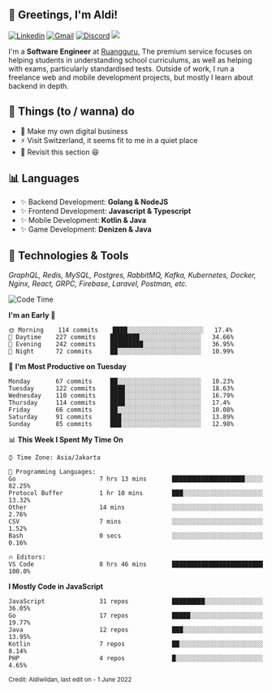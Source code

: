 <!-- Greetings -->
## 👋 Greetings, I'm Aldi!

<!-- Social Media -->
[![Linkedin](https://img.shields.io/badge/-aldiwildan-blue?style=flat&logo=Linkedin&logoColor=white)](https://www.linkedin.com/in/aldiwildan/)
[![Gmail](https://img.shields.io/badge/-aldiwild77@gmail.com-c14438?style=flat&logo=Gmail&logoColor=white)](mailto:aldiwild77@gmail.com)
[![Discord](https://img.shields.io/badge/-Chroma-5663F7?style=flat&logo=Discord&logoColor=white)](https://discord.gg/BUxraQ8)
![](https://komarev.com/ghpvc/?username=aldiwildan77&label=Visitor&color=2bbc8a)

<!-- Introduction -->
I'm a **Software Engineer** at [Ruangguru](https://ruangguru.com), The premium service focuses on helping students in understanding school curriculums, as well as helping with exams, particularly standardised tests. Outside of work, I run a freelance web and mobile development projects, but mostly I learn about backend in depth.

## 📃 Things (to / wanna) do
- 🐝 Make my own digital business
- ⚡ Visit Switzerland, it seems fit to me in a quiet place
- 🌱 Revisit this section 😆

## 📊 Languages
- ✨ Backend Development: **Golang & NodeJS**
- ✨ Frontend Development: **Javascript & Typescript**
- ✨ Mobile Development: **Kotlin & Java**
- ✨ Game Development: **Denizen & Java**

## 🔧 Technologies & Tools
*GraphQL, Redis, MySQL, Postgres, RabbitMQ, Kafka, Kubernetes, Docker, Nginx, React, GRPC, Firebase, Laravel, Postman, etc.*

<!--START_SECTION:waka-->
![Code Time](http://img.shields.io/badge/Code%20Time-799%20hrs%2048%20mins-blue)

**I'm an Early 🐤** 

```text
🌞 Morning    114 commits    ████░░░░░░░░░░░░░░░░░░░░░   17.4% 
🌆 Daytime    227 commits    ████████░░░░░░░░░░░░░░░░░   34.66% 
🌃 Evening    242 commits    █████████░░░░░░░░░░░░░░░░   36.95% 
🌙 Night      72 commits     ██░░░░░░░░░░░░░░░░░░░░░░░   10.99%

```
📅 **I'm Most Productive on Tuesday** 

```text
Monday       67 commits     ██░░░░░░░░░░░░░░░░░░░░░░░   10.23% 
Tuesday      122 commits    ████░░░░░░░░░░░░░░░░░░░░░   18.63% 
Wednesday    110 commits    ████░░░░░░░░░░░░░░░░░░░░░   16.79% 
Thursday     114 commits    ████░░░░░░░░░░░░░░░░░░░░░   17.4% 
Friday       66 commits     ██░░░░░░░░░░░░░░░░░░░░░░░   10.08% 
Saturday     91 commits     ███░░░░░░░░░░░░░░░░░░░░░░   13.89% 
Sunday       85 commits     ███░░░░░░░░░░░░░░░░░░░░░░   12.98%

```


📊 **This Week I Spent My Time On** 

```text
⌚︎ Time Zone: Asia/Jakarta

💬 Programming Languages: 
Go                       7 hrs 13 mins       ████████████████████░░░░░   82.25% 
Protocol Buffer          1 hr 10 mins        ███░░░░░░░░░░░░░░░░░░░░░░   13.32% 
Other                    14 mins             ░░░░░░░░░░░░░░░░░░░░░░░░░   2.76% 
CSV                      7 mins              ░░░░░░░░░░░░░░░░░░░░░░░░░   1.52% 
Bash                     0 secs              ░░░░░░░░░░░░░░░░░░░░░░░░░   0.16%

🔥 Editors: 
VS Code                  8 hrs 46 mins       █████████████████████████   100.0%

```

**I Mostly Code in JavaScript** 

```text
JavaScript               31 repos            █████████░░░░░░░░░░░░░░░░   36.05% 
Go                       17 repos            █████░░░░░░░░░░░░░░░░░░░░   19.77% 
Java                     12 repos            ███░░░░░░░░░░░░░░░░░░░░░░   13.95% 
Kotlin                   7 repos             ██░░░░░░░░░░░░░░░░░░░░░░░   8.14% 
PHP                      4 repos             █░░░░░░░░░░░░░░░░░░░░░░░░   4.65%

```



<!--END_SECTION:waka-->

<sub>Credit: Aldiwildan, last edit on - 1 June 2022</sub>

